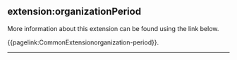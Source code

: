 ## extension:organizationPeriod

More information about this extension can be found using the link below.

{{pagelink:CommonExtensionorganization-period}}.

---
